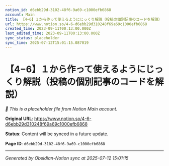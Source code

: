 ```yaml
---
notion_id: d6ebb29d-3102-48f6-9a69-c1000efb6868
account: Main
title: 【4−6】１から作って使えるようにじっくり解説（投稿の個別記事のコードを解説）
url: https://www.notion.so/4-6-d6ebb29d310248f69a69c1000efb6868
created_time: 2023-09-11T00:13:00.000Z
last_edited_time: 2023-09-11T00:13:00.000Z
sync_status: placeholder
sync_time: 2025-07-12T15:01:15.087019
---
```


# 【4−6】１から作って使えるようにじっくり解説（投稿の個別記事のコードを解説）

*🔄 This is a placeholder file from Notion Main account.*

**Original URL**: https://www.notion.so/4-6-d6ebb29d310248f69a69c1000efb6868

**Status**: Content will be synced in a future update.

**Page ID**: `d6ebb29d-3102-48f6-9a69-c1000efb6868`

---

*Generated by Obsidian-Notion sync at 2025-07-12 15:01:15*
